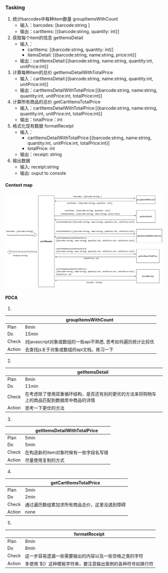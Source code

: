### Tasking
1. 统计barcodes中每种item数量 groupItemsWithCount
   - 输入：barcodes: [barcode:string ]
   - 输出：cartItems: [{barcode:string, quantity: int}]
2. 获取每个item的信息 getItemsDetail
   - 输入：
      - cartItems: [{barcode:string, quantity: int}]
      - itemsDetail: [{barcode:string, name:string, price:int}]
   - 输出：cartItemsDetail:[{barcode:string, name:string, quantity:int, unitPrice:int}]
3. 计算每种item的总价 getItemsDetailWithTotalPrice
   - 输入：cartItemsDetail:[{barcode:string, name:string, quantity:int, unitPrice:int}]
   - 输出：cartItemsDetailWithTotalPrice:[{barcode:string, name:string, quantity:int, unitPrice:int, totalPrice:int}]
4. 计算所有商品的总价 getCartItemsTotalPrice
   - 输入：cartItemsDetailWithTotalPrice:[{barcode:string, name:string, quantity:int, unitPrice:int, totalPrice:int}]
   - 输出：totalPrice：int
5. 格式化现有数据 formatReceipt
   - 输入：
     - cartItemsDetailWithTotalPrice:[{barcode:string, name:string, quantity:int, unitPrice:int, totalPrice:int}]
     - totalPrice: int
   - 输出：receipt: string
6. 输出数据
   - 输入: receipt:string
   - 输出: ouput to console
  
#### Context map
![If not display, please see pos-machine.png](./pos-machine.png)

#### PDCA

1. 
| | groupItemsWithCount |
---|---
Plan | 8min
Do | 15min
Check| 对javascript对象或数组的一些api不熟悉, 思考如何遍历统计比较优
Action| 去查找js关于对象或数组的api文档，练习一下

2. 
| | getItemsDetail |
---|---
Plan | 8min
Do | 11min
Check| 在考虑除了使用双重循环结构，是否还有别的更优的方法来将购物车上的商品匹配到数据库中商品的详情
Action| 思考一下更优的方法

3. 
| | getItemsDetailWithTotalPrice |
---|---
Plan | 5min
Do | 5min
Check| 在构造新的item对象时候有一些字段名写错
Action| 尽量使用复制的方式

4. 
| | getCartItemsTotalPrice |
---|---
Plan | 3min
Do | 2min
Check| 通过遍历数组累加求所有商品总价，这里没遇到障碍
Action| none

5. 
| | formatReceipt |
---|---
Plan | 8min
Do | 8min
Check| 这一步容易遗漏一些需要输出的内容以及一些空格之类的字符
Action| 多使用\`${}\` 这种模板字符串，要注意输出案例的各种符号如换行符